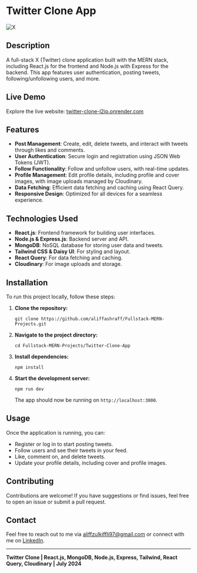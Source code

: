 # Twitter Clone App

![X](https://github.com/user-attachments/assets/9c6bc52c-e815-4373-b904-6a3cf4707d17) <!-- Replace with actual screenshot -->

## Description

A full-stack X (Twitter) clone application built with the MERN stack, including React.js for the frontend and Node.js with Express for the backend. This app features user authentication, posting tweets, following/unfollowing users, and more.

## Live Demo

Explore the live website: [twitter-clone-l2ip.onrender.com](https://twitter-clone-l2ip.onrender.com)

## Features

- **Post Management**: Create, edit, delete tweets, and interact with tweets through likes and comments.
- **User Authentication**: Secure login and registration using JSON Web Tokens (JWT).
- **Follow Functionality**: Follow and unfollow users, with real-time updates.
- **Profile Management**: Edit profile details, including profile and cover images, with image uploads managed by Cloudinary.
- **Data Fetching**: Efficient data fetching and caching using React Query.
- **Responsive Design**: Optimized for all devices for a seamless experience.

## Technologies Used

- **React.js**: Frontend framework for building user interfaces.
- **Node.js & Express.js**: Backend server and API.
- **MongoDB**: NoSQL database for storing user data and tweets.
- **Tailwind CSS & Daisy UI**: For styling and layout.
- **React Query**: For data fetching and caching.
- **Cloudinary**: For image uploads and storage.

## Installation

To run this project locally, follow these steps:

1. **Clone the repository:**

   `git clone https://github.com/aliffashraff/Fullstack-MERN-Projects.git`

2. **Navigate to the project directory:**

   `cd Fullstack-MERN-Projects/Twitter-Clone-App`

3. **Install dependencies:**

   `npm install`

4. **Start the development server:**

   `npm run dev`

   The app should now be running on `http://localhost:3000`.

## Usage

Once the application is running, you can:

- Register or log in to start posting tweets.
- Follow users and see their tweets in your feed.
- Like, comment on, and delete tweets.
- Update your profile details, including cover and profile images.

## Contributing

Contributions are welcome! If you have suggestions or find issues, feel free to open an issue or submit a pull request.

## Contact

Feel free to reach out to me via [aliffzulkiffli97@gmail.com](mailto:aliffzulkiffli97@gmail.com) or connect with me on [LinkedIn](https://www.linkedin.com/in/aliff-ashraff/).

---

**Twitter Clone | React.js, MongoDB, Node.js, Express, Tailwind, React Query, Cloudinary | July 2024**
